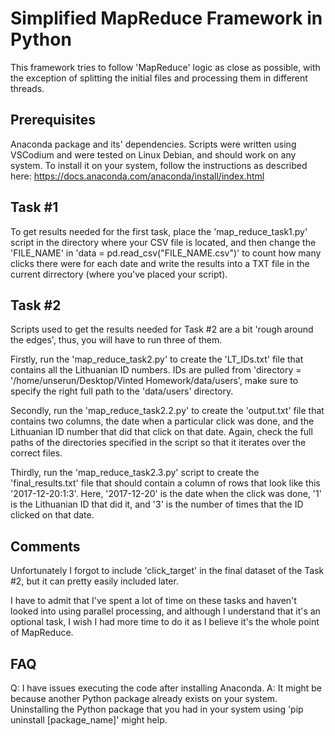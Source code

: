 # Simplified MapReduce Framework in Python

This framework tries to follow 'MapReduce' logic as close as possible, with the exception of splitting the initial files and processing them in different threads.

## Prerequisites
Anaconda package and its' dependencies. Scripts were written using VSCodium and were tested on Linux Debian, and should work on any system. To install it on your system, follow the instructions as described here: https://docs.anaconda.com/anaconda/install/index.html

## Task #1
To get results needed for the first task, place the 'map_reduce_task1.py' script in the directory where your CSV file is located, and then change the 'FILE_NAME' in 'data = pd.read_csv("FILE_NAME.csv")' to count how many clicks there were for each date and write the results into a TXT file in the current dirrectory (where you've placed your script).

## Task #2
Scripts used to get the results needed for Task #2 are a bit 'rough around the edges', thus, you will have to run three of them. 

Firstly, run the 'map_reduce_task2.py' to create the 'LT_IDs.txt' file that contains all the Lithuanian ID numbers. IDs are pulled from 'directory = '/home/unserun/Desktop/Vinted Homework/data/users', make sure to specify the right full path to the 'data/users' directory.

Secondly, run the 'map_reduce_task2.2.py' to create the 'output.txt' file that contains two columns, the date when a particular click was done, and the Lithuanian ID number that did that click on that date. Again, check the full paths of the directories specified in the script so that it iterates over the correct files.

Thirdly, run the 'map_reduce_task2.3.py' script to create the 'final_results.txt' file that should contain a column of rows that look like this '2017-12-20:1:3'. Here, '2017-12-20' is the date when the click was done, '1' is the Lithuanian ID that did it, and '3' is the number of times that the ID clicked on that date.

## Comments
Unfortunately I forgot to include 'click_target' in the final dataset of the Task #2, but it can pretty easily included later. 

I have to admit that I've spent a lot of time on these tasks and haven't looked into using parallel processing, and although I understand that it's an optional task, I wish I had more time to do it as I believe it's the whole point of MapReduce. 

## FAQ
Q: I have issues executing the code after installing Anaconda.
A: It might be because another Python package already exists on your system. Uninstalling the Python package that you had in your system using 'pip uninstall [package_name]' might help.
